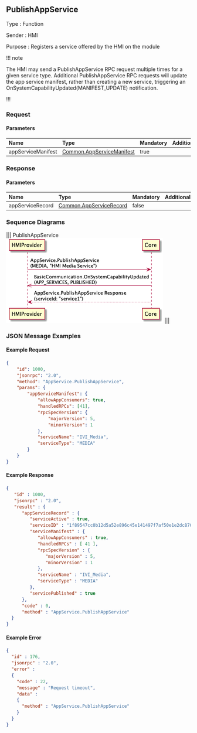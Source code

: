 ## PublishAppService

Type
: Function

Sender
: HMI

Purpose
: Registers a service offered by the HMI on the module

!!! note

The HMI may send a PublishAppService RPC request multiple times for a given service type. Additional PublishAppService RPC requests will update the app service manifest, rather than creating a new service, triggering an OnSystemCapabilityUpdated(MANIFEST_UPDATE) notification.

!!!


### Request

#### Parameters

|Name|Type|Mandatory|Additional|
|:---|:---|:--------|:---------|
|appServiceManifest|[Common.AppServiceManifest](../../common/structs/#appservicemanifest)|true||

### Response

#### Parameters

|Name|Type|Mandatory|Additional|
|:---|:---|:--------|:---------|
|appServiceRecord|[Common.AppServiceRecord](../../common/structs/#appservicerecord)|false||

### Sequence Diagrams
|||
PublishAppService
![PublishAppService](./assets/PublishAppService.png)
|||

### JSON Message Examples

#### Example Request

```json
{
	"id": 1000,
	"jsonrpc": "2.0",
	"method": "AppService.PublishAppService",
	"params": {
		"appServiceManifest": {
			"allowAppConsumers": true,
			"handledRPCs": [41],
			"rpcSpecVersion": {
				"majorVersion": 5,
				"minorVersion": 1
			},
			"serviceName": "IVI_Media",
			"serviceType": "MEDIA"
		}
	}
}
```

#### Example Response

```json
{
   "id" : 1000,
   "jsonrpc" : "2.0",
   "result" : {
      "appServiceRecord" : {
         "serviceActive" : true,
         "serviceID" : "1f89547cc0b12d5a52e896c45e141497f7af50e1e2dc8705914e75ef6fbeac03",
         "serviceManifest" : {
            "allowAppConsumers" : true,
            "handledRPCs" : [ 41 ],
            "rpcSpecVersion" : {
               "majorVersion" : 5,
               "minorVersion" : 1
            },
            "serviceName" : "IVI_Media",
            "serviceType" : "MEDIA"
         },
         "servicePublished" : true
      },
      "code" : 0,
      "method" : "AppService.PublishAppService"
  }
}
```

#### Example Error

```json
{
  "id" : 176,
  "jsonrpc" : "2.0",
  "error" :
  {
    "code" : 22,
    "message" : "Request timeout",
    "data" :
    {
      "method" : "AppService.PublishAppService"
    }
  }
}
```